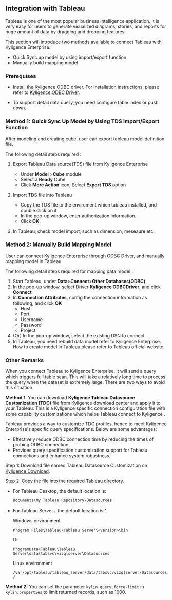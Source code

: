 ## Integration with Tableau

Tableau is one of the most popular business intelligence application. It is very easy for users to generate visualized diagrams, stories, and reports for huge amount of data by dragging and dropping features.

This section will introduce two methods available to connect Tableau with Kyligence Enterprise.

- Quick Sync up model by using  import/export function
- Manually build mapping model 

### Prerequises

- Install the Kyligence ODBC driver. For installation instructions, please refer to [Kyligence ODBC Driver](../driver/kyligence_odbc.en.md).


- To support detail data query, you need configure table index or push down.

### Method 1: Quick Sync Up Model by Using TDS Import/Export Function

After modeling and creating cube, user can export tableau model definition file.

The following detail steps required :

1. Export Tableau Data source(TDS) file from Kyligence Enterprise

   - Under **Model** >**Cube** module
   - Select a **Ready** Cube
   - Click **More Action** icon, Select **Export TDS** option

2. Import TDS file into Tableau

   - Copy the TDS file to the enviroment which tableau installed, and double click on it
   - In the pop-up window, enter authorization information.
   - Click **OK** 

3. In Tableau, check  model import, such as dimension, meseaure etc.


### Method 2: Manually Build Mapping Model

User can connect Kyligence Enterprise through ODBC Driver, and manually mapping model in Tableau

The following detail steps required for mapping data model :

1. Start Tableau, under **Data**>**Connect**>**Other Databases(ODBC)**
2. In the pop-up window, select Driver **Kyligence ODBCDriver**, and click **Connect**
3. In **Connection Attributes**, config the connection information as following, and click **OK** 
   - Host
   - Port
   - Username
   - Password
   - Project
4. (Or) In the pop-up window, select the existing DSN to connect
5. In Tableau, you need rebuild data model refer to Kyligence Enterprise. How to create model in Tableau please refer to Tableau official website.

### Other Remarks

When you connect Tableau to Kyligence Enterprise, it will send a query which triggers full table scan. This will take a relatively long time to process the query when the dataset is extremely large. There are two ways to avoid this situation

**Method 1**: You can download **Kyligence Tableau Datasource Customization (TDC)** file from Kyligence download center and apply it to your Tableau. This is a Kyligence specific connection configuration file with some capability customizations   which helps Tableau connect to Kyligence . 

Tableau provides a way to customize TDC profiles, hence to meet Kyligence Enterprise's specific query specifications. Below are some advantages:

- Effectively reduce ODBC connection time by reducing the times of probing ODBC connection.
- Provides query specification customization support for Tableau connections and enhance system robustness.


Step 1: Download file named Tableau Datasource Customization on [Kyligence Download](http://download.kyligence.io/#/addons).

Step 2: Copy the file into the required Tableau directory. 

- For Tableau Desktop, the default location is:

  `Documents\My Tableau Repository\Datasources`

- For Tableau Server，the default location is： 

  Windows environment

  `Program Files\Tableau\Tableau Server\<version>\bin`

  Or

  `ProgramData\Tableau\Tableau Server\data\tabsvc\vizqlserver\Datasources`

  Linux environment

  `/var/opt/tableau/tableau_server/data/tabsvc/vizqlserver/Datasources/`



**Method 2:** You can set the parameter `kylin.query.force-limit` in `kylin.properties` to limit returned records, such as 1000.
